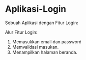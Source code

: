 # Aplikasi-Login

Sebuah Aplikasi dengan Fitur Login:

Alur Fitur Login:
1. Memasukkan email dan password
2. Memvalidasi masukan.
3. Menampilkan halaman beranda.
